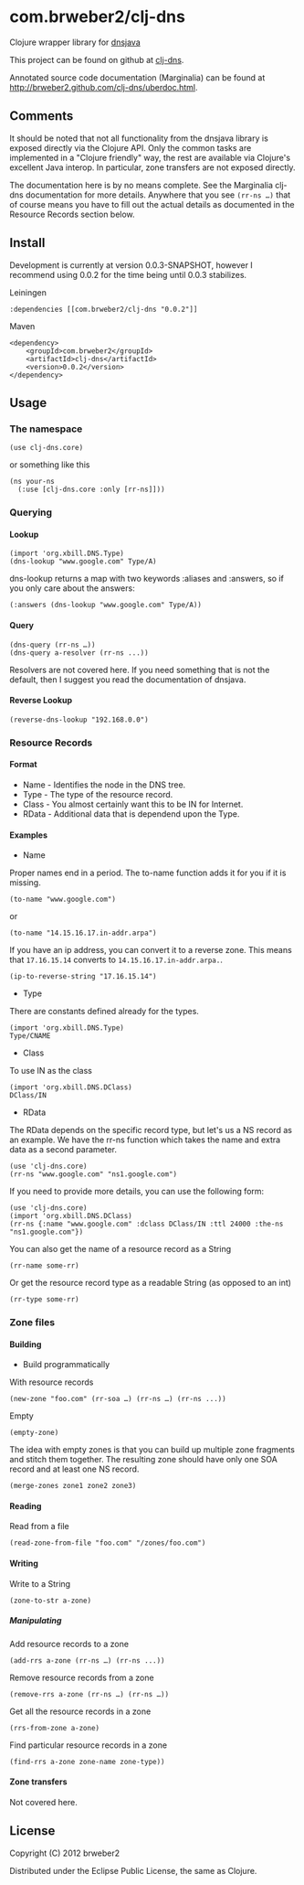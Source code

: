 # com.brweber2/clj-dns

Clojure wrapper library for [dnsjava](http://www.xbill.org/dnsjava)

This project can be found on github at [clj-dns](https://github.com/brweber2/clj-dns).

Annotated source code documentation (Marginalia) can be found at <http://brweber2.github.com/clj-dns/uberdoc.html>.

## Comments

It should be noted that not all functionality from the dnsjava library is exposed directly via the Clojure API. Only the common tasks are implemented in a "Clojure friendly" way, the rest are available via Clojure's excellent Java interop. In particular, zone transfers are not exposed directly.

The documentation here is by no means complete. See the Marginalia clj-dns documentation for more details. Anywhere that you see ```(rr-ns …)``` that of course means you have to fill out the actual details as documented in the Resource Records section below.

## Install

Development is currently at version 0.0.3-SNAPSHOT, however I recommend using 0.0.2 for the time being until 0.0.3 stabilizes.

Leiningen

    :dependencies [[com.brweber2/clj-dns "0.0.2"]]

Maven

    <dependency>
        <groupId>com.brweber2</groupId>
        <artifactId>clj-dns</artifactId>
        <version>0.0.2</version>
    </dependency>

## Usage

### The namespace

    (use clj-dns.core)
    
or something like this

    (ns your-ns
      (:use [clj-dns.core :only [rr-ns]]))

### Querying

#### Lookup

    (import 'org.xbill.DNS.Type)
    (dns-lookup "www.google.com" Type/A)
    
dns-lookup returns a map with two keywords :aliases and :answers, so if you only care about the answers:

    (:answers (dns-lookup "www.google.com" Type/A))

#### Query
    
    (dns-query (rr-ns …))
    (dns-query a-resolver (rr-ns ...))

Resolvers are not covered here. If you need something that is not the default, then I suggest you read the documentation of dnsjava.

#### Reverse Lookup

    (reverse-dns-lookup "192.168.0.0")

### Resource Records

#### Format

* Name - Identifies the node in the DNS tree.
* Type - The type of the resource record.
* Class - You almost certainly want this to be IN for Internet.
* RData - Additional data that is dependend upon the Type.

#### Examples

* Name

Proper names end in a period. The to-name function adds it for you if it is missing.

    (to-name "www.google.com")

or

    (to-name "14.15.16.17.in-addr.arpa")

If you have an ip address, you can convert it to a reverse zone. This means that ```17.16.15.14``` converts to ```14.15.16.17.in-addr.arpa.```.

    (ip-to-reverse-string "17.16.15.14")

* Type

There are constants defined already for the types.

    (import 'org.xbill.DNS.Type)
    Type/CNAME

* Class

To use IN as the class

    (import 'org.xbill.DNS.DClass)
    DClass/IN

* RData

The RData depends on the specific record type, but let's us a NS record as an example. We have the rr-ns function which takes the name and extra data as a second parameter.

    (use 'clj-dns.core)
    (rr-ns "www.google.com" "ns1.google.com")

If you need to provide more details, you can use the following form:

    (use 'clj-dns.core)
    (import 'org.xbill.DNS.DClass)
    (rr-ns {:name "www.google.com" :dclass DClass/IN :ttl 24000 :the-ns "ns1.google.com"})

You can also get the name of a resource record as a String

    (rr-name some-rr)
    
Or get the resource record type as a readable String (as opposed to an int)

    (rr-type some-rr)

### Zone files

#### Building

* Build programmatically

With resource records
 
    (new-zone "foo.com" (rr-soa …) (rr-ns …) (rr-ns ...))    
    
Empty
    
    (empty-zone)
    
The idea with empty zones is that you can build up multiple zone fragments and stitch them together. The resulting zone should have only one SOA record and at least one NS record.

    (merge-zones zone1 zone2 zone3)


#### Reading

Read from a file

    (read-zone-from-file "foo.com" "/zones/foo.com")

#### Writing

Write to a String

    (zone-to-str a-zone)
    
##### Manipulating

Add resource records to a zone

    (add-rrs a-zone (rr-ns …) (rr-ns ...))

Remove resource records from a zone

    (remove-rrs a-zone (rr-ns …) (rr-ns …))

Get all the resource records in a zone

    (rrs-from-zone a-zone)

Find particular resource records in a zone

    (find-rrs a-zone zone-name zone-type))
    
#### Zone transfers

Not covered here.

## License

Copyright (C) 2012 brweber2

Distributed under the Eclipse Public License, the same as Clojure.
